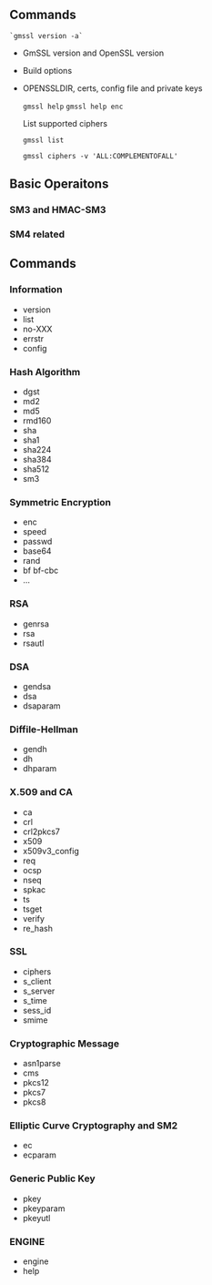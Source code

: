 
## Commands


    `gmssl version -a`

 * GmSSL version and OpenSSL version
 * Build options
 * OPENSSLDIR, certs, config file and private keys

    `gmssl help`
    `gmssl help enc`


    List supported ciphers


    `gmssl list`


    `gmssl ciphers -v 'ALL:COMPLEMENTOFALL'`



## Basic Operaitons


### SM3 and HMAC-SM3


### SM4 related





## Commands

### Information

 * version
 * list
 * no-XXX
 * errstr
 * config

### Hash Algorithm

 * dgst
 * md2
 * md5
 * rmd160
 * sha
 * sha1
 * sha224
 * sha384
 * sha512
 * sm3

### Symmetric Encryption

 * enc
 * speed
 * passwd
 * base64
 * rand
 * bf bf-cbc
 * ...

### RSA

 * genrsa
 * rsa
 * rsautl

### DSA

 * gendsa
 * dsa
 * dsaparam

### Diffile-Hellman

 * gendh
 * dh
 * dhparam

### X.509 and CA

 * ca
 * crl
 * crl2pkcs7
 * x509
 * x509v3_config
 * req
 * ocsp
 * nseq
 * spkac
 * ts
 * tsget
 * verify
 * re_hash

### SSL

 * ciphers
 * s_client
 * s_server
 * s_time
 * sess_id
 * smime

### Cryptographic Message

 * asn1parse
 * cms
 * pkcs12
 * pkcs7
 * pkcs8

### Elliptic Curve Cryptography and SM2

 * ec
 * ecparam


### Generic Public Key

 * pkey
 * pkeyparam
 * pkeyutl

### ENGINE

 * engine
 * help


